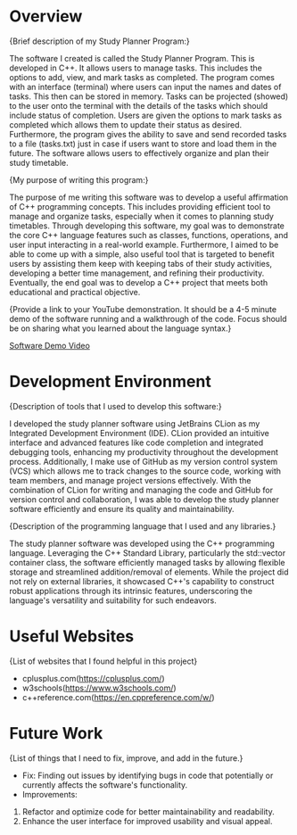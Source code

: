# Overview

{Brief description of my Study Planner Program:}

The software I created is called the Study Planner Program. This is developed in C++. It allows users to manage tasks. This includes the options to
add, view, and mark tasks as completed. The program comes with an interface (terminal) where users can input the names and dates of tasks. This then 
can be stored in memory. Tasks can be projected (showed) to the user onto the terminal with the details of the tasks which should include status of completion. 
Users are given the options to mark tasks as completed which allows them to update their status as desired. Furthermore, the program gives the ability to save and
send recorded tasks to a file (tasks.txt) just in case if users want to store and load them in the future. The software allows users to effectively organize and plan their
study timetable.

{My purpose of writing this program:}

The purpose of me writing this software was to develop a useful affirmation of C++ programming concepts. This includes providing efficient tool to manage and organize tasks, 
especially when it comes to planning study timetables. Through developing this software, my goal was to demonstrate the core C++ language features such as classes, 
functions, operations, and user input interacting in a real-world example. Furthermore, I aimed to be able to come up with a simple, also useful tool that is targeted to benefit 
users by assisting them keep with keeping tabs of their study activities, developing a better time management, and refining their productivity. Eventually, the end goal was to 
develop a C++ project that meets both educational and practical objective.

{Provide a link to your YouTube demonstration. It should be a 4-5 minute demo of the software running and a walkthrough of the code. Focus should be on sharing what you learned about the language syntax.}

[Software Demo Video](http://youtube.link.goes.here)

# Development Environment

{Description of tools that I used to develop this software:}

I developed the study planner software using JetBrains CLion as my Integrated Development Environment (IDE). CLion provided an intuitive interface 
and advanced features like code completion and integrated debugging tools, enhancing my productivity throughout the development process. Additionally, 
I make use of GitHub as my version control system (VCS) which allows me to track changes to the source code, working with team members, and manage project 
versions effectively. With the combination of CLion for writing and managing the code and GitHub for version control and collaboration, I was able to 
develop the study planner software efficiently and ensure its quality and maintainability.

{Description of the programming language that I used and any libraries.}

The study planner software was developed using the C++ programming language. Leveraging the C++ Standard Library, 
particularly the std::vector container class, the software efficiently managed tasks by allowing flexible storage and streamlined 
addition/removal of elements. While the project did not rely on external libraries, it showcased C++'s capability to construct 
robust applications through its intrinsic features, underscoring the language's versatility and suitability for such endeavors.

# Useful Websites

{List of websites that I found helpful in this project}

- cplusplus.com(https://cplusplus.com/)
- w3schools(https://www.w3schools.com/)
- c++reference.com(https://en.cppreference.com/w/)

# Future Work

{List of things that I need to fix, improve, and add in the future.}

- Fix: Finding out issues by identifying bugs in code that potentially or currently affects the software's functionality.
- Improvements:
1. Refactor and optimize code for better maintainability and readability. 
2. Enhance the user interface for improved usability and visual appeal.